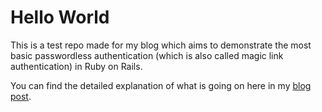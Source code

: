 # Hello World

This is a test repo made for my blog which aims to demonstrate the most basic passwordless authentication (which is also called magic link authentication) in Ruby on Rails.

You can find the detailed explanation of what is going on here in my [blog post](https://kotogavr.vercel.app/blog/how-to-make-passwordless-auth).
